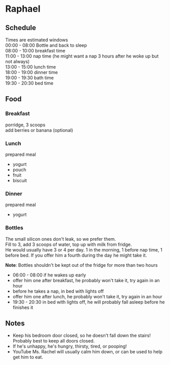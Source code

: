 # Raphael

## Schedule
Times are estimated windows  
00:00 - 08:00 Bottle and back to sleep  
08:00 - 10:00 breakfast time  
11:00 - 13:00 nap time (he might want a nap 3 hours after he woke up but not always)  
13:00 - 15:00 lunch time  
18:00 - 19:00 dinner time  
19:00 - 19:30 bath time  
19:30 - 20:30 bed time

## Food

### Breakfast
porridge, 3 scoops    
add berries or banana (optional)

### Lunch
prepared meal  
- yogurt
- pouch
- fruit
- biscuit

### Dinner
prepared meal  
- yogurt

### Bottles
The small silicon ones don't leak, so we prefer them.  
Fill to 3, add 3 scoops of water, top up with milk from fridge.  
He would usually have 3 or 4 per day. 1 in the morning, 1 before nap time, 1 before bed. If you offer him a fourth during the day he might take it.  

**Note**: Bottles shouldn't be kept out of the fridge for more than two hours
- 06:00 - 08:00 if he wakes up early
- offer him one after breakfast, he probably won't take it, try again in an hour
- before he takes a nap, in bed with lights off
- offer him one after lunch, he probably won't take it, try again in an hour
- 19:30 - 20:30 in bed with lights off, he will probably fall asleep before he finishes it

## Notes
- Keep his bedroom door closed, so he doesn't fall down the stairs! Probably best to keep all doors closed.
- If he's unhappy, he's hungry, thirsty, tired, or pooping!
- YouTube Ms. Rachel will usually calm him down, or can be used to help get him to eat.
